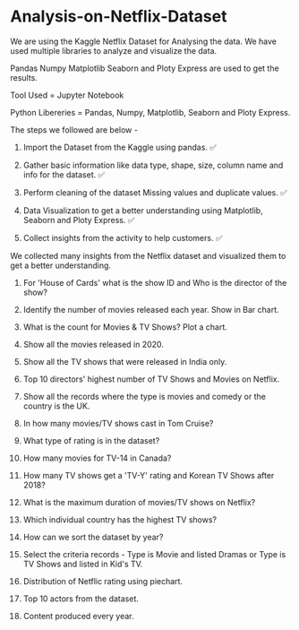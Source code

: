# Analysis-on-Netflix-Dataset

We are using the Kaggle Netflix Dataset for Analysing the data. We have used multiple libraries to analyze and visualize the data.

Pandas Numpy Matplotlib Seaborn and Ploty Express are used to get the results.

Tool Used = Jupyter Notebook

Python Libereries = Pandas, Numpy, Matplotlib, Seaborn and Ploty Express.



The steps we followed are below - 



1. Import the Dataset from the Kaggle using pandas. ✅ 

2. Gather basic information like data type, shape, size, column name and info for the dataset. ✅ 

3. Perform cleaning of the dataset Missing values and duplicate values. ✅ 

4. Data Visualization to get a better understanding using Matplotlib, Seaborn and Ploty Express. ✅ 

5. Collect insights from the activity to help customers. ✅ 



We collected many insights from the Netflix dataset and visualized them to get a better understanding.



1. For 'House of Cards' what is the show ID and Who is the director of the show?

2. Identify the number of movies released each year. Show in Bar chart.

3. What is the count for Movies & TV Shows? Plot a chart.

4. Show all the movies released in 2020.

5. Show all the TV shows that were released in India only.

6. Top 10 directors' highest number of TV Shows and Movies on Netflix.

7. Show all the records where the type is movies and comedy or the country is the UK.

8. In how many movies/TV shows cast in Tom Cruise? 

9. What type of rating is in the dataset?

10. How many movies for TV-14 in Canada?

11. How many TV shows get a 'TV-Y' rating and Korean TV Shows after 2018? 

12. What is the maximum duration of movies/TV shows on Netflix? 

13. Which individual country has the highest TV shows? 

14. How can we sort the dataset by year?

15. Select the criteria records - Type is Movie and listed Dramas or Type is TV Shows and listed in Kid's TV.

16. Distribution of Netflic rating using piechart.

17. Top 10 actors from the dataset.

18. Content produced every year.
